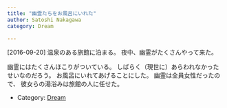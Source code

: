 ```yaml
---
title: "幽霊たちをお風呂にいれた"
author: Satoshi Nakagawa
category: Dream

---
```


[2016-09-20]  温泉のある旅館に泊まる。
夜中、幽霊がたくさんやって来た。

 幽霊にはたくさんほこりがついている。
しばらく（現世に）あらわれなかったせいなのだろう。
お風呂にいれてあげることにした。
幽霊は全員女性だったので、
彼女らの湯浴みは旅館の人に任せた。

- Category: [Dream](/categories.html#Dream)

